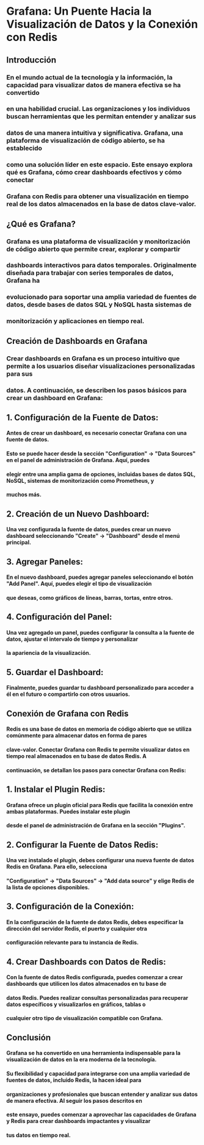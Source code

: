 # Grafana: Un Puente Hacia la Visualización de Datos y la Conexión con Redis

## Introducción

### En el mundo actual de la tecnología y la información, la capacidad para visualizar datos de manera efectiva se ha convertido 
### en una habilidad crucial. Las organizaciones y los individuos buscan herramientas que les permitan entender y analizar sus 
### datos de una manera intuitiva y significativa. Grafana, una plataforma de visualización de código abierto, se ha establecido 
### como una solución líder en este espacio. Este ensayo explora qué es Grafana, cómo crear dashboards efectivos y cómo conectar 
###  Grafana con Redis para obtener una visualización en tiempo real de los datos almacenados en la base de datos clave-valor.

## ¿Qué es Grafana?

### Grafana es una plataforma de visualización y monitorización de código abierto que permite crear, explorar y compartir 
### dashboards interactivos para datos temporales. Originalmente diseñada para trabajar con series temporales de datos, Grafana ha 
### evolucionado para soportar una amplia variedad de fuentes de datos, desde bases de datos SQL y NoSQL hasta sistemas de 
### monitorización y aplicaciones en tiempo real.

## Creación de Dashboards en Grafana

### Crear dashboards en Grafana es un proceso intuitivo que permite a los usuarios diseñar visualizaciones personalizadas para sus 
### datos. A continuación, se describen los pasos básicos para crear un dashboard en Grafana:


## **1. Configuración de la Fuente de Datos:** 
#### Antes de crear un dashboard, es necesario conectar Grafana con una fuente de datos. 
#### Esto se puede hacer desde la sección "Configuration" -> "Data Sources" en el panel de administración de Grafana. Aquí, puedes 
#### elegir entre una amplia gama de opciones, incluidas bases de datos SQL, NoSQL, sistemas de monitorización como Prometheus, y 
#### muchos más.

## **2. Creación de un Nuevo Dashboard:** 
    
#### Una vez configurada la fuente de datos, puedes crear un nuevo dashboard seleccionando "Create" -> "Dashboard" desde el menú principal.

## **3. Agregar Paneles:** 
#### En el nuevo dashboard, puedes agregar paneles seleccionando el botón "Add Panel". Aquí, puedes elegir el tipo de visualización 
#### que deseas, como gráficos de líneas, barras, tortas, entre otros.

## **4. Configuración del Panel:** 
#### Una vez agregado un panel, puedes configurar la consulta a la fuente de datos, ajustar el intervalo de tiempo y personalizar 
#### la apariencia de la visualización.

## **5. Guardar el Dashboard:** 
#### Finalmente, puedes guardar tu dashboard personalizado para acceder a él en el futuro o compartirlo con otros usuarios.

## Conexión de Grafana con Redis


#### Redis es una base de datos en memoria de código abierto que se utiliza comúnmente para almacenar datos en forma de pares 
#### clave-valor. Conectar Grafana con Redis te permite visualizar datos en tiempo real almacenados en tu base de datos Redis. A 
#### continuación, se detallan los pasos para conectar Grafana con Redis:

## **1. Instalar el Plugin Redis:** 
#### Grafana ofrece un plugin oficial para Redis que facilita la conexión entre ambas plataformas. Puedes instalar este plugin 
#### desde el panel de administración de Grafana en la sección "Plugins".

## **2. Configurar la Fuente de Datos Redis**: 
#### Una vez instalado el plugin, debes configurar una nueva fuente de datos Redis en Grafana. Para ello, selecciona 
#### "Configuration" -> "Data Sources" -> "Add data source" y elige Redis de la lista de opciones disponibles.

## **3. Configuración de la Conexión:** 
#### En la configuración de la fuente de datos Redis, debes especificar la dirección del servidor Redis, el puerto y cualquier otra 
#### configuración relevante para tu instancia de Redis.

## **4. Crear Dashboards con Datos de Redis:** 
#### Con la fuente de datos Redis configurada, puedes comenzar a crear dashboards que utilicen los datos almacenados en tu base de 
#### datos Redis. Puedes realizar consultas personalizadas para recuperar datos específicos y visualizarlos en gráficos, tablas o 
#### cualquier otro tipo de visualización compatible con Grafana.

## Conclusión


#### Grafana se ha convertido en una herramienta indispensable para la visualización de datos en la era moderna de la tecnología. 
#### Su flexibilidad y capacidad para integrarse con una amplia variedad de fuentes de datos, incluido Redis, la hacen ideal para 
#### organizaciones y profesionales que buscan entender y analizar sus datos de manera efectiva. Al seguir los pasos descritos en 
#### este ensayo, puedes comenzar a aprovechar las capacidades de Grafana y Redis para crear dashboards impactantes y visualizar 
#### tus datos en tiempo real.